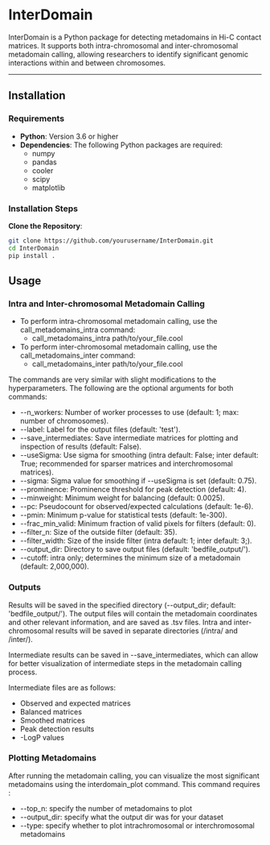 # InterDomain

InterDomain is a Python package for detecting metadomains in Hi-C contact matrices. It supports both intra-chromosomal and inter-chromosomal metadomain calling, allowing researchers to identify significant genomic interactions within and between chromosomes.

---

## Installation

### Requirements

- **Python**: Version 3.6 or higher
- **Dependencies**: The following Python packages are required:
  - numpy
  - pandas
  - cooler
  - scipy
  - matplotlib

### Installation Steps

**Clone the Repository**:

   ```bash
   git clone https://github.com/yourusername/InterDomain.git
   cd InterDomain
   pip install .
   ```
      
## Usage

### Intra and Inter-chromosomal Metadomain Calling

- To perform intra-chromosomal metadomain calling, use the call_metadomains_intra command:
  - call_metadomains_intra path/to/your_file.cool 
- To perform inter-chromosomal metadomain calling, use the call_metadomains_inter command:
  - call_metadomains_inter path/to/your_file.cool 

The commands are very similar with slight modifications to the hyperparameters. The following are the optional arguments for both commands:

- --n_workers: Number of worker processes to use (default: 1; max: number of chromosomes).
- --label: Label for the output files (default: 'test').
- --save_intermediates: Save intermediate matrices for plotting and inspection of results (default: False).
- --useSigma: Use sigma for smoothing (intra default: False; inter default: True; recommended for sparser matrices and interchromosomal matrices).
- --sigma: Sigma value for smoothing if --useSigma is set (default: 0.75).
- --prominence: Prominence threshold for peak detection (default: 4).
- --minweight: Minimum weight for balancing (default: 0.0025).
- --pc: Pseudocount for observed/expected calculations (default: 1e-6).
- --pmin: Minimum p-value for statistical tests (default: 1e-300).
- --frac_min_valid: Minimum fraction of valid pixels for filters (default: 0).
- --filter_n: Size of the outside filter (default: 35).
- --filter_width: Size of the inside filter (intra default: 1; inter default: 3;).
- --output_dir: Directory to save output files (default: 'bedfile_output/').
- --cutoff: intra only; determines the minimum size of a metadomain (default: 2,000,000).


### Outputs

Results will be saved in the specified directory (--output_dir; default: 'bedfile_output/'). The output files will contain the metadomain coordinates and other relevant information, and are saved as .tsv files. Intra and inter-chromosomal results will be saved in separate directories (/intra/ and /inter/).

Intermediate results can be saved in --save_intermediates, which can allow for better visualization of intermediate steps in the metadomain calling process.

Intermediate files are as follows:
- Observed and expected matrices
- Balanced matrices
- Smoothed matrices
- Peak detection results
- -LogP values



### Plotting Metadomains

After running the metadomain calling, you can visualize the most significant metadomains using the interdomain_plot command. This command requires :
- --top_n: specify the number of metadomains to plot
- --output_dir: specify what the output dir was for your dataset
- --type: specify whether to plot intrachromosomal or interchromosomal metadomains
